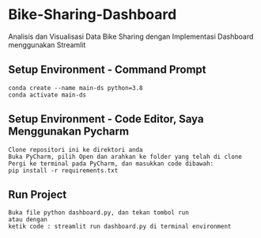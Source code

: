 # Bike-Sharing-Dashboard
Analisis dan Visualisasi Data Bike Sharing dengan Implementasi Dashboard menggunakan Streamlit

## Setup Environment - Command Prompt
```
conda create --name main-ds python=3.8
conda activate main-ds

```


## Setup Environment - Code Editor, Saya Menggunakan Pycharm
```
Clone repositori ini ke direktori anda
Buka PyCharm, pilih Open dan arahkan ke folder yang telah di clone
Pergi ke terminal pada PyCharm, dan masukkan code dibawah:
pip install -r requirements.txt
```

## Run Project
```
Buka file python dashboard.py, dan tekan tombol run
atau dengan
ketik code : streamlit run dashboard.py di terminal environment
```

